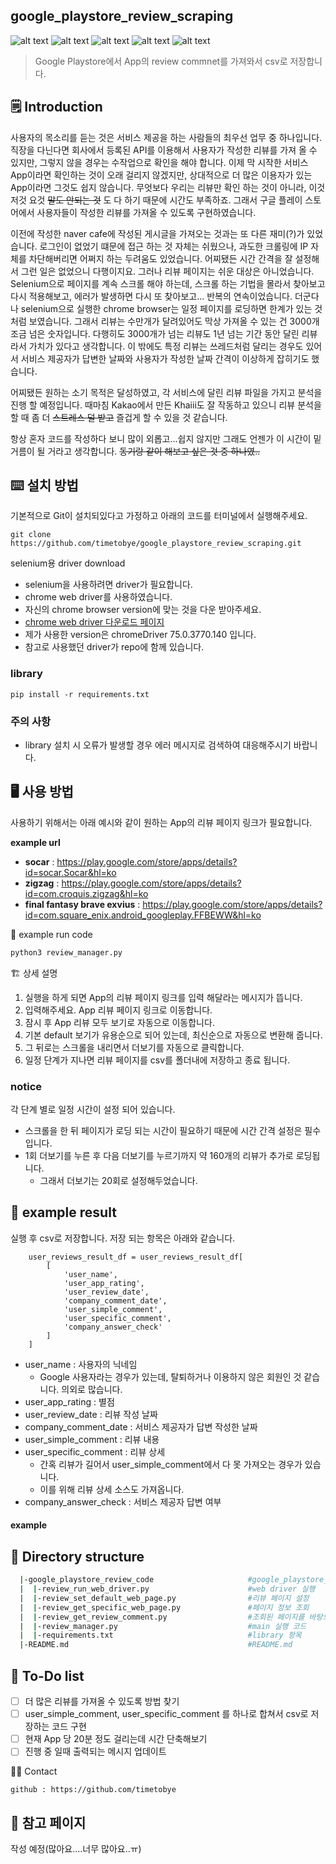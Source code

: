 google_playstore_review_scraping
---------------------
![alt text](https://img.shields.io/badge/Python-3.7-red.svg)
![alt text](https://img.shields.io/badge/selenium-Chrome%20driver-brightgreen.svg)
![alt text](https://img.shields.io/badge/googleplaystore-Appreview-yellowgreen.svg)
![alt text](https://img.shields.io/badge/results-csv-blue.svg)
![alt text](https://img.shields.io/badge/data-web-orange.svg)


> Google Playstore에서 App의 review commnet를 가져와서 csv로 저장합니다.

:spiral_notepad: Introduction
----------------------------

사용자의 목소리를 듣는 것은 서비스 제공을 하는 사람들의 최우선 업무 중 하나입니다. 직장을 다닌다면 회사에서 등록된 API를 이용해서
사용자가 작성한 리뷰를 가져 올 수 있지만, 그렇지 않을 경우는 수작업으로 확인을 해야 합니다. 
이제 막 시작한 서비스 App이라면 확인하는 것이 오래 걸리지 않겠지만, 상대적으로 더 많은 이용자가 있는 App이라면 그것도 쉽지 않습니다. 
무엇보다 우리는 리뷰만 확인 하는 것이 아니라, 이것 저것 요것 ~~말도 안되는 것~~ 도 다 하기 때문에 시간도 부족하죠. 
그래서 구글 플레이 스토어에서 사용자들이 작성한 리뷰를 가져올 수 있도록 구현하였습니다.

이전에 작성한 naver cafe에 작성된 게시글을 가져오는 것과는 또 다른 재미(?)가 있었습니다. 
로그인이 없었기 떄문에 접근 하는 것 자체는 쉬웠으나, 과도한 크롤링에 IP 자체를 차단해버리면 어쩌지 하는 두려움도 있었습니다. 
어찌됐든 시간 간격을 잘 설정해서 그런 일은 없었으니 다행이지요.
그러나 리뷰 페이지는 쉬운 대상은 아니었습니다. Selenium으로 페이지를 계속 스크롤 해야 하는데, 스크롤 하는 기법을 몰라서 찾아보고
다시 적용해보고, 에러가 발생하면 다시 또 찾아보고... 반복의 연속이었습니다.
더군다나 selenium으로 실행한 chrome browser는 일정 페이지를 로딩하면 한계가 있는 것 처럼 보였습니다. 
그래서 리뷰는 수만개가 달려있어도 막상 가져올 수 있는 건 3000개 조금 넘은 숫자입니다. 
다행히도 3000개가 넘는 리뷰도 1년 넘는 기간 동안 달린 리뷰라서 가치가 있다고 생각합니다.
이 밖에도 특정 리뷰는 쓰레드처럼 달리는 경우도 있어서 서비스 제공자가 답변한 날짜와 사용자가 작성한 날짜 간격이 이상하게 잡히기도 했습니다.

어찌됐든 원하는 소기 목적은 달성하였고, 각 서비스에 달린 리뷰 파일을 가지고 분석을 진행 할 예정입니다. 때마침 Kakao에서 만든 Khaiii도 잘 작동하고 있으니
리뷰 분석을 할 때 좀 더 ~~스트레스 덜 받고~~ 즐겁게 할 수 있을 것 같습니다.

항상 혼자 코드를 작성하다 보니 많이 외롭고...쉽지 않지만 그래도 언젠가 이 시간이 밑거름이 될 거라고 생각합니다.
~~동기랑 같이 해보고 싶은 것 중 하나였..~~

:keyboard: 설치 방법
-------------
기본적으로 Git이 설치되있다고 가정하고 아래의 코드를 터미널에서 실행해주세요.
```
git clone https://github.com/timetobye/google_playstore_review_scraping.git
``` 

selenium용 driver download
- selenium을 사용하려면 driver가 필요합니다.
- chrome web driver를 사용하였습니다.
- 자신의 chrome browser version에 맞는 것을 다운 받아주세요.
- [chrome web driver 다운로드 페이지](http://chromedriver.chromium.org/downloads)
- 제가 사용한 version은 chromeDriver 75.0.3770.140 입니다.
- 참고로 사용했던 driver가 repo에 함께 있습니다. 

### library
```
pip install -r requirements.txt
```

### 주의 사항
- library 설치 시 오류가 발생할 경우 에러 메시지로 검색하여 대응해주시기 바랍니다.


:desktop_computer: 사용 방법
-----------------------------
사용하기 위해서는 아래 예시와 같이 원하는 App의 리뷰 페이지 링크가 필요합니다.

**example url**
- **socar** : https://play.google.com/store/apps/details?id=socar.Socar&hl=ko
- **zigzag** : https://play.google.com/store/apps/details?id=com.croquis.zigzag&hl=ko
- **final fantasy brave exvius** : https://play.google.com/store/apps/details?id=com.square_enix.android_googleplay.FFBEWW&hl=ko


:robot: example run code
```bash
python3 review_manager.py
```

:building_construction: 상세 설명

1. 실행을 하게 되면 App의 리뷰 페이지 링크를 입력 해달라는 메시지가 뜹니다.
2. 입력해주세요. App 리뷰 페이지 링크로 이동합니다.
3. 잠시 후 App 리뷰 모두 보기로 자동으로 이동합니다.
4. 기본 default 보기가 유용순으로 되어 있는데, 최신순으로 자동으로 변환해 줍니다.
5. 그 뒤로는 스크롤을 내리면서 더보기를 자동으로 클릭합니다.
6. 일정 단계가 지나면 리뷰 페이지를 csv를 폴더내에 저장하고 종료 됩니다. 


### notice
각 단계 별로 일정 시간이 설정 되어 있습니다.
- 스크롤을 한 뒤 페이지가 로딩 되는 시간이 필요하기 때문에 시간 간격 설정은 필수입니다.
- 1회 더보기를 누른 후 다음 더보기를 누르기까지 약 160개의 리뷰가 추가로 로딩됩니다.
  - 그래서 더보기는 20회로 설정해두었습니다.
  

:notebook_with_decorative_cover: example result
-------------------------------------
실행 후 csv로 저장합니다. 저장 되는 항목은 아래와 같습니다.

```python3
    user_reviews_result_df = user_reviews_result_df[
        [
            'user_name',
            'user_app_rating',
            'user_review_date',
            'company_comment_date',
            'user_simple_comment',
            'user_specific_comment',
            'company_answer_check'
        ]
    ]
```

- user_name : 사용자의 닉네임
  - Google 사용자라는 경우가 있는데, 탈퇴하거나 이용하지 않은 회원인 것 같습니다. 의외로 많습니다.
- user_app_rating : 별점
- user_review_date : 리뷰 작성 날짜
- company_comment_date : 서비스 제공자가 답변 작성한 날짜
- user_simple_comment : 리뷰 내용
- user_specific_comment : 리뷰 상세
  - 간혹 리뷰가 길어서 user_simple_comment에서 다 못 가져오는 경우가 있습니다.
  - 이를 위해 리뷰 상세 소스도 가져옵니다.
- company_answer_check : 서비스 제공자 답변 여부


#### example


:open_file_folder: Directory structure
------------
``` bash
  |-google_playstore_review_code                     #google_playstore_review folder
  |  |-review_run_web_driver.py                      #web driver 실행
  |  |-review_set_default_web_page.py                #리뷰 페이지 설정
  |  |-review_get_specific_web_page.py               #페이지 정보 조회
  |  |-review_get_review_comment.py                  #조회된 페이지를 바탕으로 자료 추출
  |  |-review_manager.py                             #main 실행 코드
  |  |-requirements.txt                              #library 항목
  |-README.md                                        #README.md
```


:memo: To-Do list
------------------
- [ ] 더 많은 리뷰를 가져올 수 있도록 방법 찾기
- [ ] user_simple_comment, user_specific_comment 를 하나로 합쳐서 csv로 저장하는 코드 구현
- [ ] 현재 App 당 20분 정도 걸리는데 시간 단축해보기
- [ ] 진행 중 일때 출력되는 메시지 업데이트

:man_technologist: Contact
```
github : https://github.com/timetobye
```

:bookmark: 참고 페이지
-------------
작성 예정(많아요....너무 많아요..ㅠ)
